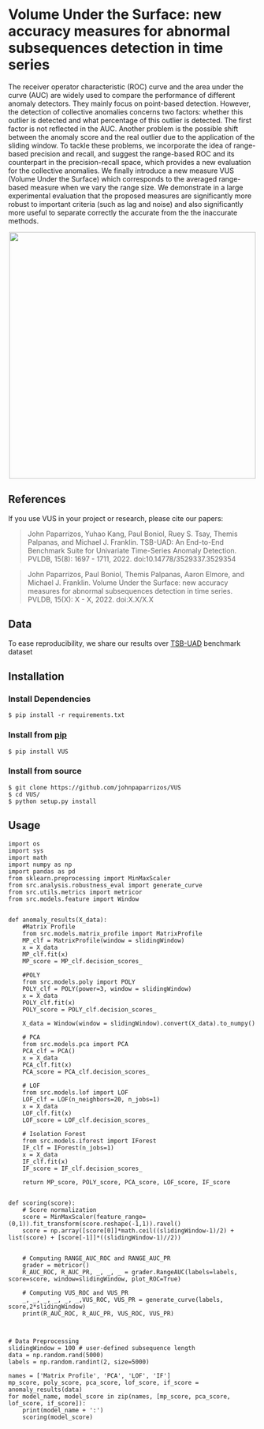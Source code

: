 # Volume Under the Surface: new accuracy measures for abnormal subsequences detection in time series

The receiver operator characteristic (ROC) curve and the area under the curve (AUC) are widely used to compare the performance of different anomaly detectors. They mainly focus on point-based detection. However, the detection of collective anomalies concerns two factors: whether this outlier is detected and what percentage of this outlier is detected. The first factor is not reflected in the AUC. Another problem is the possible shift between the anomaly score and the real outlier due to the application of the sliding window. To tackle these problems, we incorporate the idea of range-based precision and recall, and suggest the range-based ROC and its counterpart in the precision-recall space, which provides a new evaluation for the collective anomalies. We finally introduce a new measure VUS (Volume Under the Surface) which corresponds to the averaged range-based measure when we vary the range size. We demonstrate in a large experimental evaluation that the proposed measures are significantly more robust to important criteria (such as lag and noise) and also significantly more useful to separate correctly the accurate from the the inaccurate methods.

<p align="center">
<img width="500" src="./docs/auc_volume.png"/>
</p>

## References

If you use VUS in your project or research, please cite our papers:

> John Paparrizos, Yuhao Kang, Paul Boniol, Ruey S. Tsay, Themis Palpanas,
and Michael J. Franklin. TSB-UAD: An End-to-End Benchmark Suite for
Univariate Time-Series Anomaly Detection. PVLDB, 15(8): 1697 - 1711, 2022.
doi:10.14778/3529337.3529354


> John Paparrizos, Paul Boniol, Themis Palpanas, Aaron Elmore,
and Michael J. Franklin. Volume Under the Surface: new accuracy measures for abnormal subsequences detection in time series. PVLDB, 15(X): X - X, 2022.
doi:X.X/X.X


## Data

To ease reproducibility, we share our results over [TSB-UAD](http://chaos.cs.uchicago.edu/tsb-uad/public.zip) benchmark dataset

## Installation

### Install Dependencies

```
$ pip install -r requirements.txt
```


### Install from [pip]()

```
$ pip install VUS
```

### Install from source
```
$ git clone https://github.com/johnpaparrizos/VUS
$ cd VUS/
$ python setup.py install
```

## Usage

```
import os
import sys
import math
import numpy as np
import pandas as pd
from sklearn.preprocessing import MinMaxScaler
from src.analysis.robustness_eval import generate_curve
from src.utils.metrics import metricor
from src.models.feature import Window


def anomaly_results(X_data):
    #Matrix Profile
    from src.models.matrix_profile import MatrixProfile
    MP_clf = MatrixProfile(window = slidingWindow)
    x = X_data
    MP_clf.fit(x)
    MP_score = MP_clf.decision_scores_

    #POLY
    from src.models.poly import POLY
    POLY_clf = POLY(power=3, window = slidingWindow)
    x = X_data
    POLY_clf.fit(x)
    POLY_score = POLY_clf.decision_scores_

    X_data = Window(window = slidingWindow).convert(X_data).to_numpy()

    # PCA
    from src.models.pca import PCA
    PCA_clf = PCA()
    x = X_data
    PCA_clf.fit(x)
    PCA_score = PCA_clf.decision_scores_

    # LOF
    from src.models.lof import LOF
    LOF_clf = LOF(n_neighbors=20, n_jobs=1)
    x = X_data
    LOF_clf.fit(x)
    LOF_score = LOF_clf.decision_scores_

    # Isolation Forest
    from src.models.iforest import IForest
    IF_clf = IForest(n_jobs=1)
    x = X_data
    IF_clf.fit(x)
    IF_score = IF_clf.decision_scores_

    return MP_score, POLY_score, PCA_score, LOF_score, IF_score


def scoring(score):
    # Score normalization
    score = MinMaxScaler(feature_range=(0,1)).fit_transform(score.reshape(-1,1)).ravel()
    score = np.array([score[0]]*math.ceil((slidingWindow-1)/2) + list(score) + [score[-1]]*((slidingWindow-1)//2))


    # Computing RANGE_AUC_ROC and RANGE_AUC_PR
    grader = metricor()
    R_AUC_ROC, R_AUC_PR, _, _, _ = grader.RangeAUC(labels=labels, score=score, window=slidingWindow, plot_ROC=True)

    # Computing VUS_ROC and VUS_PR
    _, _, _, _, _, _,VUS_ROC, VUS_PR = generate_curve(labels, score,2*slidingWindow)
    print(R_AUC_ROC, R_AUC_PR, VUS_ROC, VUS_PR)



# Data Preprocessing
slidingWindow = 100 # user-defined subsequence length
data = np.random.rand(5000)
labels = np.random.randint(2, size=5000)

names = ['Matrix Profile', 'PCA', 'LOF', 'IF']
mp_score, poly_score, pca_score, lof_score, if_score = anomaly_results(data)
for model_name, model_score in zip(names, [mp_score, pca_score, lof_score, if_score]):
    print(model_name + ':')
    scoring(model_score)
```

